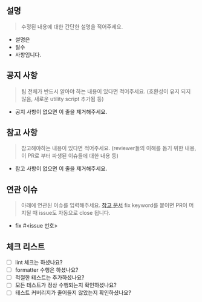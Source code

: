 <!-- 아래 줄 복사 후 PR에 맞게 제목 수정
[Bugfix / Feature / Setup / Refactor / Enhancement] Pull Request의 제목
-->

## 설명
> 수정된 내용에 대한 간단한 설명을 적어주세요.
- 설명은
- 필수
- 사항입니다.

## 공지 사항
> 팀 전체가 반드시 알아야 하는 내용이 있다면 적어주세요. (호환성이 유지 되지 않음, 새로운 utility script 추가됨 등)
- 공지 사항이 없으면 이 줄을 제거해주세요.

## 참고 사항
> 참고해야하는 내용이 있다면 적어주세요. (reviewer들의 이해를 돕기 위한 내용, 이 PR로 부터 파생된 이슈들에 대한 내용 등)
- 참고 사항이 없으면 이 줄을 제거해주세요.

## 연관 이슈
> 아래에 연관된 이슈를 입력해주세요. [참고 문서](https://docs.github.com/en/issues/tracking-your-work-with-issues/linking-a-pull-request-to-an-issue)
> fix keyword를 붙이면 PR이 머지될 때 issue도 자동으로 close 됩니다.
- fix #<issue 번호>

## 체크 리스트
- [ ] lint 체크는 하셨나요?
- [ ] formatter 수행은 하셨나요?
- [ ] 적절한 테스트는 추가하셨나요?
- [ ] 모든 테스트가 정상 수행되는지 확인하셨나요?
- [ ] 테스트 커버리지가 줄어들지 않았는지 확인하셨나요?
